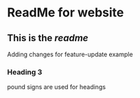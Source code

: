 ReadMe for website
==================

This is the *readme*
------------------

Adding changes for feature-update example

### Heading 3
pound signs are used for headings

